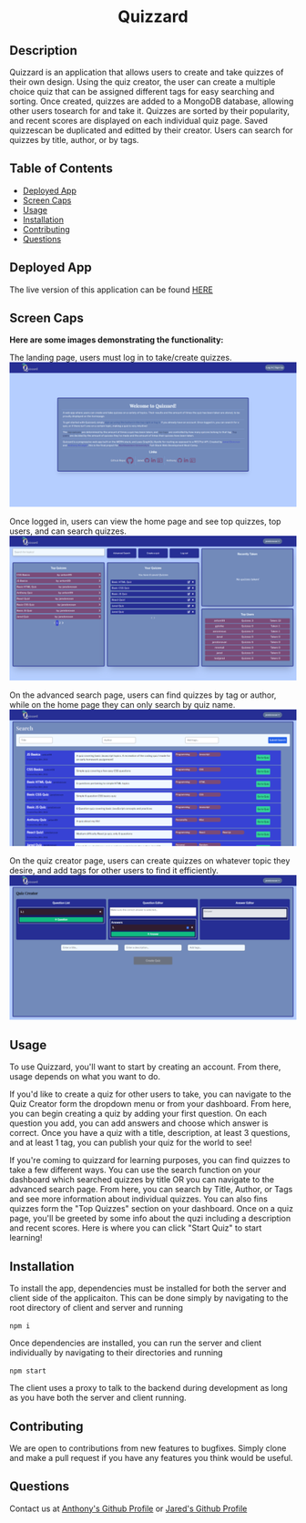 <h1 align='center'>Quizzard</h1>


  ## Description
  
  Quizzard is an application that allows users to create and take quizzes of their own design. Using the quiz creator, the user can create a multiple choice quiz that can be assigned different tags for easy searching and sorting. Once created, quizzes are added to a MongoDB database, allowing other users tosearch for and take it. Quizzes are sorted by their popularity, and recent scores are displayed on each individual quiz page. Saved quizzescan be duplicated and editted by their creator. Users can search for quizzes by title, author, or by tags.
  

  ## Table of Contents
  
  - [Deployed App](#deployed-app)
  - [Screen Caps](#screen-caps)
  - [Usage](#usage)
  - [Installation](#installation)
  - [Contributing](#contributing)
  - [Questions](#questions)
  

  ## Deployed App

  The live version of this application can be found [HERE](https://quizzardweb.herokuapp.com/)


  ## Screen Caps

  **Here are some images demonstrating the functionality:**

  The landing page, users must log in to take/create quizzes.
  ![Quizzard Splash](readme_assets/quizzard-SC1.png)

  Once logged in, users can view the home page and see top quizzes, top users, and can search quizzes.
  ![Quizzard Home](readme_assets/quizzard-SC2.png)

  On the advanced search page, users can find quizzes by tag or author, while on the home page they can only search by quiz name.
  ![Quizzard Adv. Search](readme_assets/quizzard-SC3.png)

  On the quiz creator page, users can create quizzes on whatever topic they desire, and add tags for other users to find it efficiently.
  ![Quizzard Quiz Creator](readme_assets/quizzard-SC4.png)

  
  ## Usage
  
  To use Quizzard, you'll want to start by creating an account. From there, usage depends on what you want to do. 
  
  If you'd like to create a quiz for other users to take, you can navigate to the Quiz Creator form the dropdown menu or from your dashboard. From here, you can begin creating a quiz by adding your first question. On each question you add, you can add answers and choose which answer is correct. Once you have a quiz with a title, description, at least 3 questions, and at least 1 tag, you can publish your quiz for the world to see! 
  
  If you're coming to quizzard for learning purposes, you can find quizzes to take a few different ways. You can use the search function on your dashboard which searched quizzes by title OR you can navigate to the advanced search page. From here, you can search by Title, Author, or Tags and see more information about individual quizzes. You can also fins quizzes form the "Top Quizzes" section on your dashboard. Once on a quiz page, you'll be greeted by some info about the quzi including a description and recent scores. Here is where you can click "Start Quiz" to start learning!


  ## Installation
  
  To install the app, dependencies must be installed for both the server and client side of the applicaiton. This can be done simply by navigating to the root directory of client and server and running 
  
  ```npm i```
  
  Once dependencies are installed, you can run the server and client individually by navigating to their directories and running 
  
  ```npm start```
  
  The client uses a proxy to talk to the backend during development as long as you have both the server and client running.
  

  ## Contributing
  
  We are open to contributions from new features to bugfixes. Simply clone and make a pull request if you have any features you think would be useful.


  ## Questions
  
  Contact us at [Anthony's Github Profile](https://github.com/AnthonyKrueger) or [Jared's Github Profile](https://github.com/jdono100)